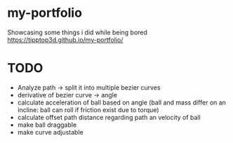 # my-portfolio
Showcasing some things i did while being bored
https://tipptop3d.github.io/my-portfolio/

# TODO
- Analyze path -> split it into multiple bezier curves
- derivative of bezier curve -> angle
- calculate acceleration of ball based on angle (ball and mass differ on an incline: ball can roll if friction exist due to torque)
- calculate offset path distance regarding path an velocity of ball
- make ball draggable
- make curve adjustable
